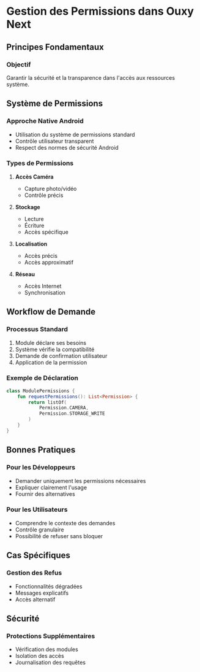 # Gestion des Permissions dans Ouxy Next

## Principes Fondamentaux

### Objectif
Garantir la sécurité et la transparence dans l'accès aux ressources système.

## Système de Permissions

### Approche Native Android
- Utilisation du système de permissions standard
- Contrôle utilisateur transparent
- Respect des normes de sécurité Android

### Types de Permissions
1. **Accès Caméra**
   - Capture photo/vidéo
   - Contrôle précis

2. **Stockage**
   - Lecture
   - Écriture
   - Accès spécifique

3. **Localisation**
   - Accès précis
   - Accès approximatif

4. **Réseau**
   - Accès Internet
   - Synchronisation

## Workflow de Demande

### Processus Standard
1. Module déclare ses besoins
2. Système vérifie la compatibilité
3. Demande de confirmation utilisateur
4. Application de la permission

### Exemple de Déclaration
```kotlin
class ModulePermissions {
    fun requestPermissions(): List<Permission> {
        return listOf(
            Permission.CAMERA,
            Permission.STORAGE_WRITE
        )
    }
}
```

## Bonnes Pratiques

### Pour les Développeurs
- Demander uniquement les permissions nécessaires
- Expliquer clairement l'usage
- Fournir des alternatives

### Pour les Utilisateurs
- Comprendre le contexte des demandes
- Contrôle granulaire
- Possibilité de refuser sans bloquer

## Cas Spécifiques

### Gestion des Refus
- Fonctionnalités dégradées
- Messages explicatifs
- Accès alternatif

## Sécurité

### Protections Supplémentaires
- Vérification des modules
- Isolation des accès
- Journalisation des requêtes
